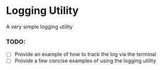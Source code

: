 # Logging Utility

A very simple logging utility

### TODO:
- [ ] Provide an example of how to track the log via the terminal
- [ ] Provide a few concise examples of using the logging utility